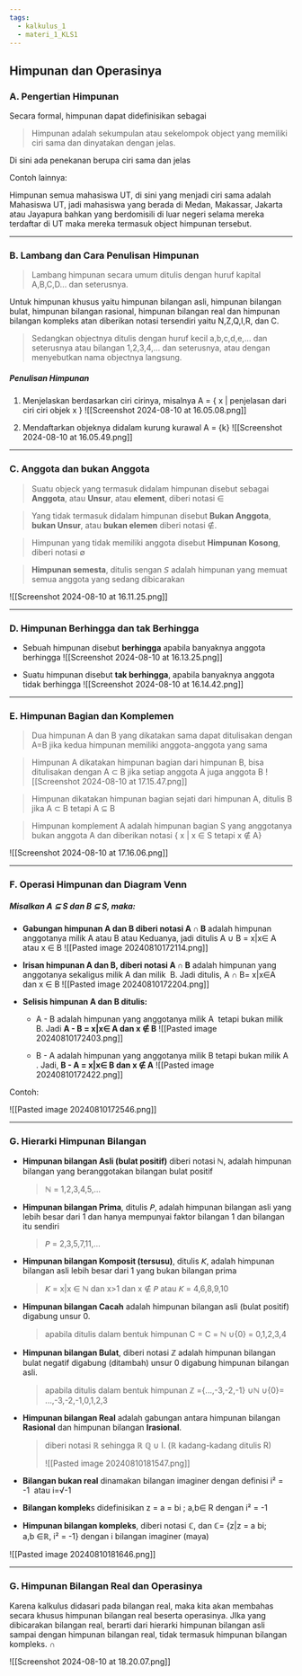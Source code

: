 ```yaml
---
tags:
  - kalkulus_1
  - materi_1_KLS1
---
```

## Himpunan dan Operasinya


### A. Pengertian Himpunan

Secara formal, himpunan dapat didefinisikan sebagai
>Himpunan adalah sekumpulan atau sekelompok object yang memiliki ciri sama dan dinyatakan dengan jelas.

Di sini ada penekanan berupa ciri sama dan jelas

Contoh lainnya:

Himpunan semua mahasiswa UT, di sini yang menjadi ciri sama adalah Mahasiswa UT, jadi mahasiswa yang berada di Medan, Makassar, Jakarta atau Jayapura bahkan yang berdomisili di luar negeri selama mereka terdaftar di UT maka mereka termasuk object himpunan tersebut.

---

### B. Lambang dan Cara Penulisan Himpunan

>Lambang himpunan secara umum ditulis dengan huruf kapital A,B,C,D... dan seterusnya. 

Untuk himpunan khusus yaitu himpunan bilangan asli, himpunan bilangan bulat, himpunan bilangan rasional, himpunan bilangan real dan himpunan bilangan kompleks atan diberikan notasi tersendiri yaitu N,Z,Q,I,R, dan C.

>Sedangkan objectnya ditulis dengan huruf kecil a,b,c,d,e,... dan seterusnya atau bilangan 1,2,3,4,... dan seterusnya, atau dengan menyebutkan nama objectnya langsung.

##### Penulisan Himpunan

1. Menjelaskan berdasarkan ciri cirinya, misalnya A = { x | penjelasan dari ciri ciri objek x } 
   ![[Screenshot 2024-08-10 at 16.05.08.png]]
   
2. Mendaftarkan objeknya didalam kurung kurawal A = {k}
   ![[Screenshot 2024-08-10 at 16.05.49.png]]

---

### C. Anggota dan bukan Anggota

>Suatu objeck yang termasuk didalam himpunan disebut sebagai **Anggota**, atau **Unsur**, atau **element**, diberi notasi ∈

>Yang tidak termasuk didalam himpunan disebut **Bukan Anggota**, **bukan Unsur**, atau **bukan elemen** diberi notasi ∉.

>Himpunan yang tidak memiliki anggota disebut **Himpunan Kosong**, diberi notasi ∅

>**Himpunan semesta**, ditulis sengan 𝘚 adalah himpunan yang memuat semua anggota yang sedang dibicarakan

![[Screenshot 2024-08-10 at 16.11.25.png]]

---

### D. Himpunan Berhingga dan tak Berhingga

- Sebuah himpunan disebut **berhingga** apabila banyaknya anggota berhingga
  ![[Screenshot 2024-08-10 at 16.13.25.png]]
  
- Suatu himpunan disebut **tak berhingga**, apabila banyaknya anggota tidak berhingga
  ![[Screenshot 2024-08-10 at 16.14.42.png]]

---

### E. Himpunan Bagian dan Komplemen

>Dua himpunan A dan B yang dikatakan sama dapat ditulisakan dengan A=B jika kedua himpunan memiliki anggota-anggota yang sama

>Himpunan A dikatakan himpunan bagian dari himpunan B, bisa ditulisakan dengan A ⊂ B jika setiap anggota A juga anggota B
![[Screenshot 2024-08-10 at 17.15.47.png]]

>Himpunan dikatakan himpunan bagian sejati dari himpunan A, ditulis B jika A ⊂ B tetapi A ⊆ B

>Himpunan komplement A adalah himpunan bagian S yang anggotanya bukan anggota A dan diberikan notasi { x | x ∈ S tetapi x ∉ A}

![[Screenshot 2024-08-10 at 17.16.06.png]]

---

### F. Operasi Himpunan dan Diagram Venn

##### Misalkan A ⊆ S dan B ⊆ S, maka:

- **Gabungan himpunan A dan B diberi notasi A ∩ B** adalah himpunan anggotanya milik A atau B atau Keduanya, jadi ditulis A ∪ B = x|x∈ A atau x ∈ B
  ![[Pasted image 20240810172114.png]]

- **Irisan himpunan A dan B, diberi notasi A ∩ B** adalah himpunan yang anggotanya sekaligus milik A dan milik  B. Jadi ditulis, A ∩ B= x|x∈A dan x ∈ B
  ![[Pasted image 20240810172204.png]]

- **Selisis himpunan A dan B ditulis:**
  
	- A - B adalah himpunan yang anggotanya milik A  tetapi bukan milik B. Jadi **A - B = x|x∈ A dan x ∉ B**
	  ![[Pasted image 20240810172403.png]]
	  
	- B - A adalah himpunan yang anggotanya milik B tetapi bukan milik A . Jadi, **B - A = x|x∈ B dan x ∉ A**
	  ![[Pasted image 20240810172422.png]]


Contoh:

![[Pasted image 20240810172546.png]]

---

### G. Hierarki Himpunan Bilangan

- **Himpunan bilangan Asli (bulat positif)** diberi notasi ℕ, adalah himpunan bilangan yang beranggotakan bilangan bulat positif
  
   > ℕ = 1,2,3,4,5,...

- **Himpunan bilangan Prima**, ditulis 𝘗, adalah himpunan bilangan asli yang lebih besar dari 1 dan hanya mempunyai faktor bilangan 1 dan bilangan itu sendiri
  
  >𝘗 = 2,3,5,7,11,...

- **Himpunan bilangan Komposit (tersusu)**, ditulis 𝘒, adalah himpunan bilangan asli lebih besar dari 1 yang bukan bilangan prima
  
  >𝘒 = x|x ∈ ℕ dan x>1 dan x ∉ 𝘗 atau 𝘒 = 4,6,8,9,10

- **Himpunan bilangan Cacah** adalah himpunan bilangan asli (bulat positif) digabung unsur 0. 

  >apabila ditulis dalam bentuk himpunan C = C = ℕ ∪{0} = 0,1,2,3,4

- **Himpunan bilangan Bulat**, diberi notasi ℤ adalah himpunan bilangan bulat negatif digabung (ditambah) unsur 0 digabung himpunan bilangan asli.
  
  >apabila ditulis dalam bentuk himpunan  ℤ ={...,-3,-2,-1} ∪ℕ ∪{0}= ...,-3,-2,-1,0,1,2,3

- **Himpunan bilangan Real** adalah gabungan antara himpunan bilangan **Rasional** dan himpunan bilangan **Irasional**. 
  
  >diberi notasi ℝ sehingga ℝ ℚ ∪ I. (ℝ kadang-kadang ditulis R)
  >
  >![[Pasted image 20240810181547.png]]

- **Bilangan bukan real** dinamakan bilangan imaginer dengan definisi i² = -1  atau i=√-1
  
- **Bilangan komplek**s didefinisikan z = a = bi ; a,b∈ R dengan i² = -1
  
- **Himpunan bilangan kompleks**, diberi notasi ℂ, dan ℂ= {z|z = a bi; a,b ∈ℝ, i² = -1} dengan i bilangan imaginer (maya)

![[Pasted image 20240810181646.png]]


---

### G. Himpunan Bilangan Real dan Operasinya

Karena kalkulus didasari pada bilangan real, maka kita akan membahas secara khusus himpunan bilangan real beserta operasinya. JIka yang dibicarakan bilangan real, berarti dari hierarki himpunan bilangan asli sampai dengan himpunan bilangan real, tidak termasuk himpunan bilangan kompleks. ∩ 

![[Screenshot 2024-08-10 at 18.20.07.png]]
